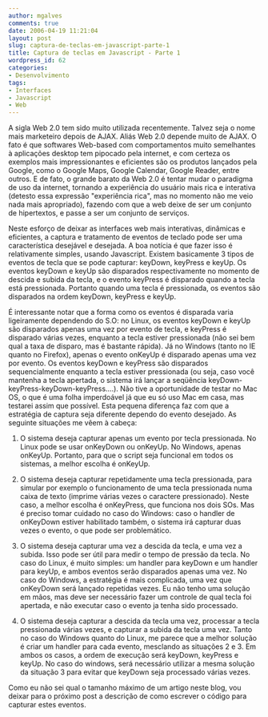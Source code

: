 ```yaml
---
author: mgalves
comments: true
date: 2006-04-19 11:21:04
layout: post
slug: captura-de-teclas-em-javascript-parte-1
title: Captura de teclas em Javascript - Parte 1
wordpress_id: 62
categories:
- Desenvolvimento
tags:
- Interfaces
- Javascript
- Web
---
```


A sigla Web 2.0 tem sido muito utilizada recentemente. Talvez seja o nome mais marketeiro depois de AJAX. Aliás  Web 2.0 depende muito de AJAX. O fato é que softwares Web-based com comportamentos muito semelhantes à aplicações desktop tem pipocado pela internet, e com certeza os exemplos mais impressionantes e eficientes são os produtos lançados pela Google, como o Google Maps, Google Calendar, Google Reader, entre outros.  E de fato, o grande barato da Web  2.0 é tentar mudar o paradigma de uso da internet, tornando a experiência do usuário mais rica e interativa (detesto essa expressão "experiência rica", mas no momento não me veio nada mais apropriado), fazendo com que a web deixe de ser um conjunto de hipertextos, e passe a ser um conjunto de serviços.

Neste esforço de deixar as interfaces web mais interativas, dinâmicas e eficientes, a captura e tratamento de eventos de teclado pode ser uma característica desejável e desejada. A boa notícia é que fazer isso é relativamente simples, usando  Javascript. Existem basicamente 3 tipos de eventos de tecla que se pode capturar: keyDown, keyPress e  keyUp. Os eventos keyDown e keyUp são disparados respectivamente no momento de descida e subida da tecla, e o evento keyPress é disparado quando a tecla está pressionada. Portanto quando uma tecla é pressionada, os eventos são disparados na ordem  keyDown, keyPress e keyUp. 

É interessante notar que a forma como os eventos é disparada varia ligeiramente dependendo do  S.O: no Linux, os eventos keyDown e keyUp são disparados apenas uma vez por evento de tecla, e keyPress é disparado várias vezes, enquanto a tecla estiver pressionada (não sei bem qual a taxa de disparo, mas é bastante rápida). Já no  Windows  (tanto no IE quanto no Firefox), apenas o evento onKeyUp é disparado apenas uma vez por evento. Os eventos keyDown e keyPress são disparados sequencialmente enquanto a tecla estiver pressionada (ou seja, caso você mantenha a tecla apertada, o sistema irá lançar a seqüência keyDown-keyPress-keyDown-keyPress....). Não tive a oportunidade de testar no  Mac OS, o que é uma folha imperdoável já que eu só uso Mac em casa, mas testarei assim que possível. Esta pequena diferença faz com que a estratégia de captura seja diferente  dependo do evento desejado. As seguinte situações me vêem à cabeça:



	
  1. O sistema deseja capturar apenas um evento por tecla pressionada. No Linux pode se usar onKeyDown ou onKeyUp. No Windows, apenas onKeyUp. Portanto, para que o script seja funcional em todos os sistemas, a melhor escolha é onKeyUp.

	
  2. O sistema deseja capturar repetidamente uma tecla pressionada, para simular por exemplo o funcionamento de uma tecla pressionada numa caixa de texto (imprime várias vezes o caractere pressionado). Neste caso, a melhor escolha é onKeyPress, que funciona nos dois SOs. Mas é preciso tomar cuidado no caso do Windows:  caso o handler de onKeyDown estiver habilitado também, o sistema irá capturar duas vezes o evento, o que pode ser problemático.

	
  3. O sistema deseja capturar uma vez a descida da tecla, e uma vez a subida. Isso pode ser útil para medir o tempo de pressão da tecla. No caso  do Linux, é muito simples: um handler para keyDown e um  handler para keyUp, e ambos eventos serão disparados apenas uma vez. No caso do Windows, a estratégia é mais complicada, uma vez que onKeyDown será lançado repetidas vezes. Eu não tenho uma solução em mãos, mas deve ser necessário fazer um controle de qual tecla foi apertada, e não executar caso o evento ja tenha sido processado.

	
  4. O sistema deseja capturar a descida da tecla uma vez, processar a tecla pressionada várias vezes, e capturar a subida da tecla uma vez.  Tanto no caso do Windows quanto do Linux, me parece que a melhor solução é criar um handler para cada evento, mesclando as situações 2 e 3. Em ambos os casos, a ordem de execução será keyDown, keyPress e keyUp. No caso do windows, será necessário utilizar a mesma solução da situação 3 para evitar que keyDown seja processado várias vezes.


Como eu não sei qual o tamanho máximo de um artigo neste blog, vou deixar para o próximo post a descrição de como escrever o código para capturar estes eventos.
